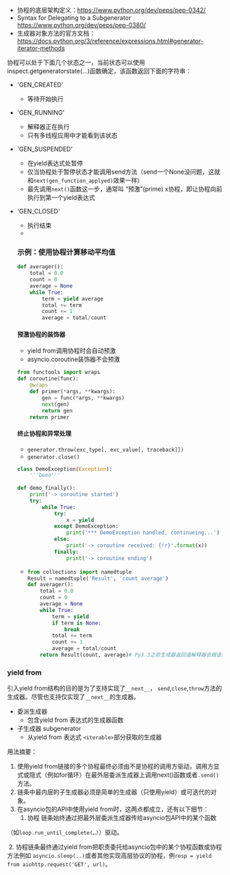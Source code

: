 - 协程的底层架构定义：https://www.python.org/dev/peps/pep-0342/
- Syntax for Delegating to a Subgenerator https://www.python.org/dev/peps/pep-0380/
- 生成器对象方法的官方文档：https://docs.python.org/3/reference/expressions.html#generator-iterator-methods

协程可以处于下面几个状态之一，当前状态可以使用inspect.getgeneratorstate(...)函数确定，该函数返回下面的字符串：

- 'GEN_CREATED'

  - 等待开始执行

- 'GEN_RUNNING' 

  - 解释器正在执行
  - 只有多线程应用中才能看到该状态

- 'GEN_SUSPENDED'

  - 在yield表达式处暂停
  - 仅当协程处于暂停状态才能调用send方法（send一个None没问题，这就和`next(gen_function_applyed)`效果一样）
  - 最先调用`next()`函数这一步，通常叫 “预激”(prime) x协程，即让协程向前执行到第一个yield表达式

- 'GEN_CLOSED'

  - 执行结束
  - ​

  ### 示例：使用协程计算移动平均值

  ```python
  def averager():
      total = 0.0
      count = 0
      average = None
      while True:
          term = yield average
          total += term
          count += 1
          average = total/count
  ```

  #### 预激协程的装饰器

  - yield from调用协程时会自动预激
  - asyncio.coroutine装饰器不会预激

  ```python
  from functools import wraps
  def coroutine(func):
      @wraps
      def primer(*args, **kwargs):
          gen = func(*args, **kwargs)
          next(gen)
          return gen
      return primer
  ```

  #### 终止协程和异常处理

  - `generator.throw(exc_type[, exc_value[, traceback]])`
  - `generator.close()`

  ```python
  class DemoException(Exception):
      '''Demo'''
      
  def demo_finally():
      print('-> coroutine started')
      try:
          while True:
              try:
                  x = yield
              except DemoException:
                  print('*** DemoException handled, continueing...')
              else:
                  print('-> coroutine received: {!r}'.format(x))
              finally:
                  print('-> coroutine ending')
  ```

  - ```python
    from collections import namedtuple
    Result = namedtuple('Result', 'count average')
    def averager():
        total = 0.0
        count = 0
        average = None
        while True:
            term = yield
            if term is None:
                break
            total += term
            count += 1
            average = total/count
        return Result(count, average)# Py3.3之前生成器返回值解释器会报语法错误
    ```

### yield from

引入yield from结构的目的是为了支持实现了`__next__`， `send`,`close`,`throw`方法的生成器。尽管也支持仅实现了`__next__`的生成器。

- 委派生成器
  - 包含yield from <iterable> 表达式的生成器函数
- 子生成器 subgenerator
  - 从yield from 表达式 `<iterable>`部分获取的生成器



用法摘要：

1. 使用yield from链接的多个协程最终必须由不是协程的调用方驱动，调用方显式或隐式（例如for循环）在最外层委派生成器上调用next()函数或者`.send()`方法。
2. 链条中最内层的子生成器必须是简单的生成器（只使用yield）或可迭代的对象。
3. 在asyncio包的API中使用yield from时，这两点都成立，还有以下细节：
   1. 协程  链条始终通过把最外层委派生成器传给asyncio包API中的某个函数

（如`loop.run_until_complete(…)`）驱动。

​	2.  协程链条最终通过yield from把职责委托给asyncio包中的某个协程函数或协程方法例如 `asyncio.sleep(..)`或者其他实现高层协议的协程，例`resp = yield from aiohttp.request('GET', url)`。